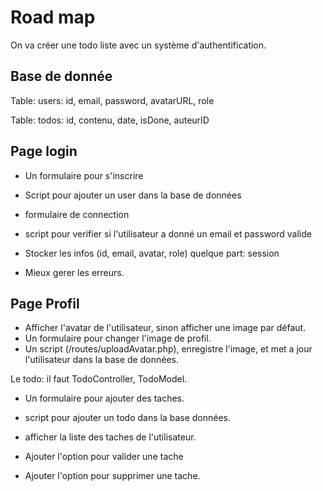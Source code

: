 # Road map

On va créer une todo liste avec un système d'authentification.

## Base de donnée

Table: users: id, email, password, avatarURL, role

Table: todos: id, contenu, date, isDone, auteurID

## Page login

- Un formulaire pour s'inscrire
- Script pour ajouter un user dans la base de données

- formulaire de connection
- script pour verifier si l'utilisateur a donné un email et password valide
- Stocker les infos (id, email, avatar, role) quelque part: session

- Mieux gerer les erreurs.

## Page Profil

- Afficher l'avatar de l'utilisateur, sinon afficher une image par défaut.
- Un formulaire pour changer l'image de profil.
- Un script (/routes/uploadAvatar.php), enregistre l'image, et met a jour l'utilisateur dans la base de données.

Le todo: il faut TodoController, TodoModel.

- Un formulaire pour ajouter des taches.
- script pour ajouter un todo dans la base données.

- afficher la liste des taches de l'utilisateur.
- Ajouter l'option pour valider une tache
- Ajouter l'option pour supprimer une tache.
